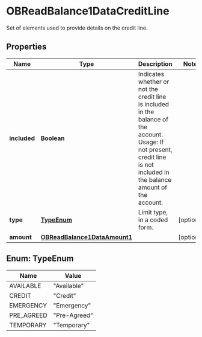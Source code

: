 

# OBReadBalance1DataCreditLine

Set of elements used to provide details on the credit line.
## Properties

Name | Type | Description | Notes
------------ | ------------- | ------------- | -------------
**included** | **Boolean** | Indicates whether or not the credit line is included in the balance of the account. Usage: If not present, credit line is not included in the balance amount of the account. | 
**type** | [**TypeEnum**](#TypeEnum) | Limit type, in a coded form. |  [optional]
**amount** | [**OBReadBalance1DataAmount1**](OBReadBalance1DataAmount1.md) |  |  [optional]



## Enum: TypeEnum

Name | Value
---- | -----
AVAILABLE | &quot;Available&quot;
CREDIT | &quot;Credit&quot;
EMERGENCY | &quot;Emergency&quot;
PRE_AGREED | &quot;Pre-Agreed&quot;
TEMPORARY | &quot;Temporary&quot;



